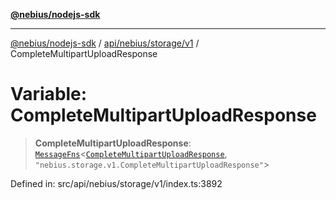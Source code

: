 [**@nebius/nodejs-sdk**](../../../../../README.md)

***

[@nebius/nodejs-sdk](../../../../../README.md) / [api/nebius/storage/v1](../README.md) / CompleteMultipartUploadResponse

# Variable: CompleteMultipartUploadResponse

> **CompleteMultipartUploadResponse**: [`MessageFns`](../../../../../runtime/protos/core/interfaces/MessageFns.md)\<[`CompleteMultipartUploadResponse`](../interfaces/CompleteMultipartUploadResponse.md), `"nebius.storage.v1.CompleteMultipartUploadResponse"`\>

Defined in: src/api/nebius/storage/v1/index.ts:3892
